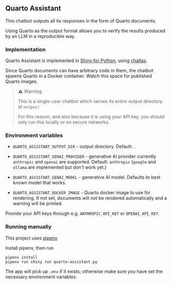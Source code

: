 ## Quarto Assistant

This chatbot outputs all its responses in the form of Quarto documents.

Using Quarto as the output format allows you to verify the results produced by an LLM in a reproducible way.

### Implementation

Quarto Assistant is implemented in [Shiny for Python](https://shiny.posit.co/py/), using [chatlas](https://github.com/posit-dev/chatlas).

Since Quarto documents can have arbitrary code in them, the chatbot spawns Quarto in a Docker container. Watch this space for published Quarto images.

> :warning: Warning
>
> This is a single-user chatbot which serves its entire output directory at `output/`
>
> For this reason, and also because it is using your API key, you should only run this locally or on secure networks.

### Environment variables

*  `QUARTO_ASSISTANT_OUTPUT_DIR` - output directory. Default: `.`

* `QUARTO_ASSISTANT_GENAI_PROVIDER` - generative AI provider currently `anthropic` and `openai` are supported. Default: `anthropic`
  (`google` and `ollama` are implemented but don't work yet.) 

* `QUARTO_ASSISTANT_GENAI_MODEL` - generative AI model. Defaults to best known model that works.
* `QUARTO_ASSISTANT_DOCKER_IMAGE` - Quarto docker image to use for rendering. If not set, documents will not be rendered automatically and a warning will be printed.

Provide your API keys through e.g. `ANTHROPIC_API_KEY` or `OPENAI_API_KEY`.


### Running manually

This project uses [pipenv](https://pipenv.pypa.io/en/latest/)

Install pipenv, then run

```
pipenv install
pipenv run shiny run quarto-assistant.py
```

The app will pick up `.env` if it exists; otherwise make sure you have set the necessary environment variables.

